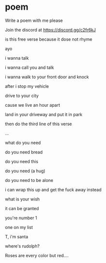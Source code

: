 # poem
Write a poem with me please

Join the discord at https://discord.gg/c2fr6kJ

is this free verse because it dose not rhyme 


ayo

i wanna talk

i wanna call you and talk

i wanna walk to your front door and knock

after i stop my vehicle

drive to your city

cause we live an hour apart

land in your driveway and put it in park

then do the third line of this verse

...

what do you need

do you need bread

do you need this

do you need (a hug)

do you need to be alone

i can wrap this up and get the fuck away instead

what is your wish

it can be granted

you're number 1

one on my list

T, i'm santa

where's rudolph?

Roses are every color but red....

